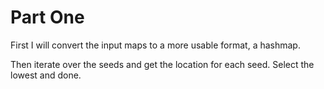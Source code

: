 # Part One
First I will convert the input maps to a more usable format, a hashmap.

Then iterate over the seeds and get the location for each seed. Select the lowest and done.